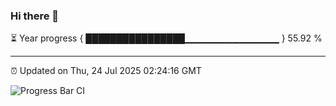 ### Hi there 👋

⏳ Year progress { ████████████████▁▁▁▁▁▁▁▁▁▁▁▁▁▁ } 55.92 %

---

⏰ Updated on Thu, 24 Jul 2025 02:24:16 GMT

![Progress Bar CI](https://github.com/DhruviPatel157/GitHub-Actions-Demo/workflows/Progress%20Bar%20CI/badge.svg)
